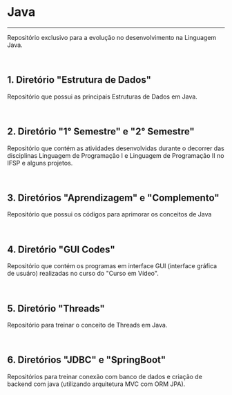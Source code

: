 # Java
***

Repositório exclusivo para a evolução no desenvolvimento na Linguagem Java.

<br>


## 1. Diretório "Estrutura de Dados"

Repositório que possui as principais Estruturas de Dados em Java.

<br>

## 2. Diretório "1° Semestre" e "2° Semestre"

Repositório que contém as atividades desenvolvidas durante o decorrer das disciplinas Linguagem de Programação I e Linguagem de Programação II no IFSP e alguns projetos.

<br>

## 3. Diretórios "Aprendizagem" e "Complemento"

Repositório que possui os códigos para aprimorar os conceitos de Java

<br>

## 4. Diretório "GUI Codes"

Repositório que contém os programas em interface GUI (interface gráfica de usuáro) realizadas no curso do "Curso em Vídeo".

<br>

## 5. Diretório "Threads"

Repositório para treinar o conceito de Threads em Java.

<br>


## 6. Diretórios "JDBC" e "SpringBoot"

Repositórios para treinar conexão com banco de dados e criação de backend com java (utilizando arquitetura MVC com ORM JPA).

<br>
